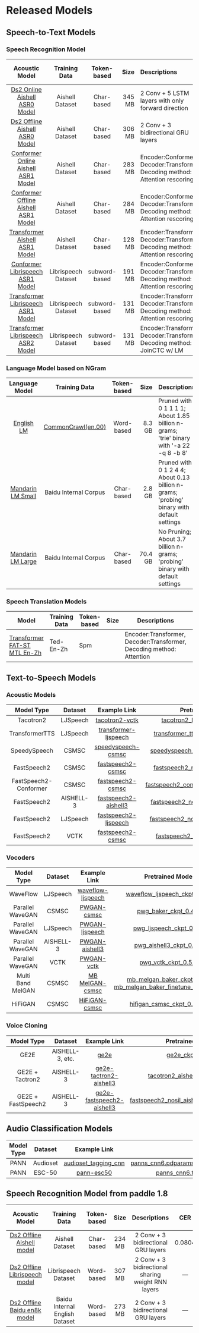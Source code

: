 
# Released Models

## Speech-to-Text Models

### Speech Recognition Model
Acoustic Model | Training Data | Token-based | Size | Descriptions | CER | WER | Hours of speech | Example Link 
:-------------:| :------------:| :-----: | -----: | :----------------- |:--------- | :---------- | :--------- | :-----------
[Ds2 Online Aishell ASR0 Model](https://paddlespeech.bj.bcebos.com/s2t/aishell/asr0/aishell_ds2_online_cer8.00_release.tar.gz) | Aishell Dataset | Char-based | 345 MB  | 2 Conv + 5 LSTM layers with only forward direction | 0.080 |-| 151 h | [D2 Online Aishell ASR0](../../examples/aishell/asr0) 
[Ds2 Offline Aishell ASR0 Model](https://paddlespeech.bj.bcebos.com/s2t/aishell/asr0/ds2.model.tar.gz)| Aishell Dataset | Char-based | 306 MB | 2 Conv + 3 bidirectional GRU layers| 0.064 |-| 151 h | [Ds2 Offline Aishell ASR0](../../examples/aishell/asr0) 
[Conformer Online Aishell ASR1 Model](https://deepspeech.bj.bcebos.com/release2.1/aishell/s1/aishell.chunk.release.tar.gz) | Aishell Dataset | Char-based | 283 MB  | Encoder:Conformer, Decoder:Transformer, Decoding method: Attention rescoring | 0.0594 |-| 151 h | [Conformer Online Aishell ASR1](../../examples/aishell/asr1) 
[Conformer Offline Aishell ASR1 Model](https://deepspeech.bj.bcebos.com/release2.1/aishell/s1/aishell.release.tar.gz) | Aishell Dataset | Char-based | 284 MB  | Encoder:Conformer, Decoder:Transformer, Decoding method: Attention rescoring | 0.0547 |-| 151 h | [Conformer Offline Aishell ASR1](../../examples/aishell/asr1) 
[Transformer Aishell ASR1 Model](https://paddlespeech.bj.bcebos.com/s2t/aishell/asr1/transformer.model.tar.gz) | Aishell Dataset | Char-based | 128 MB | Encoder:Transformer, Decoder:Transformer, Decoding method: Attention rescoring | 0.0538 || 151 h | [Transformer  Aishell ASR1](../../examples/aishell/asr1) 
[Conformer Librispeech ASR1 Model](https://paddlespeech.bj.bcebos.com/s2t/librispeech/asr1/conformer.model.tar.gz) | Librispeech Dataset | subword-based | 191 MB | Encoder:Conformer, Decoder:Transformer, Decoding method: Attention rescoring |-| 0.0337 | 960 h | [Conformer Librispeech ASR1](../../example/librispeech/asr1) 
[Transformer Librispeech ASR1 Model](https://paddlespeech.bj.bcebos.com/s2t/librispeech/asr1/transformer.model.tar.gz) | Librispeech Dataset | subword-based | 131 MB  | Encoder:Transformer, Decoder:Transformer, Decoding method: Attention rescoring |-| 0.0381 | 960 h | [Transformer Librispeech ASR1](../../example/librispeech/asr1) 
[Transformer Librispeech ASR2 Model](https://paddlespeech.bj.bcebos.com/s2t/librispeech/asr2/transformer.model.tar.gz) | Librispeech Dataset | subword-based | 131 MB  | Encoder:Transformer, Decoder:Transformer, Decoding method: JoinCTC w/ LM |-| 0.0240 | 960 h | [Transformer Librispeech ASR2](../../example/librispeech/asr2) 

### Language Model based on NGram
Language Model | Training Data | Token-based | Size | Descriptions
:-------------:| :------------:| :-----: | -----: | :-----------------
[English LM](https://deepspeech.bj.bcebos.com/en_lm/common_crawl_00.prune01111.trie.klm) |  [CommonCrawl(en.00)](http://web-language-models.s3-website-us-east-1.amazonaws.com/ngrams/en/deduped/en.00.deduped.xz) | Word-based | 8.3 GB | Pruned with 0 1 1 1 1; <br/> About 1.85 billion n-grams; <br/> 'trie'  binary with '-a 22 -q 8 -b 8'
[Mandarin LM Small](https://deepspeech.bj.bcebos.com/zh_lm/zh_giga.no_cna_cmn.prune01244.klm) | Baidu Internal Corpus | Char-based | 2.8 GB | Pruned with 0 1 2 4 4; <br/> About 0.13 billion n-grams; <br/> 'probing' binary with default settings
[Mandarin LM Large](https://deepspeech.bj.bcebos.com/zh_lm/zhidao_giga.klm) | Baidu Internal Corpus | Char-based | 70.4 GB | No Pruning; <br/> About 3.7 billion n-grams; <br/> 'probing' binary with default settings

### Speech Translation Models

| Model                                                        | Training Data | Token-based | Size | Descriptions                                                 | BLEU  | Example Link                                                 |
| ------------------------------------------------------------ | ------------- | ----------- | ---- | ------------------------------------------------------------ | ----- | ------------------------------------------------------------ |
| [Transformer FAT-ST MTL En-Zh](https://paddlespeech.bj.bcebos.com/s2t/ted_en_zh/st1/fat_st_ted-en-zh.tar.gz) | Ted-En-Zh     | Spm         |      | Encoder:Transformer, Decoder:Transformer, <br />Decoding method: Attention | 20.80 | [Transformer Ted-En-Zh ST1](https://github.com/PaddlePaddle/PaddleSpeech/blob/develop/examples/ted_en_zh/st1) |


## Text-to-Speech Models

### Acoustic Models
Model Type | Dataset| Example Link | Pretrained Models|Static Models|Siize(static)
:-------------:| :------------:| :-----: | :-----:| :-----:| :-----:
Tacotron2|LJSpeech|[tacotron2-vctk](https://github.com/PaddlePaddle/PaddleSpeech/tree/develop/examples/ljspeech/tts0)|[tacotron2_ljspeech_ckpt_0.3.zip](https://paddlespeech.bj.bcebos.com/Parakeet/released_models/tacotron2/tacotron2_ljspeech_ckpt_0.3.zip)|||
TransformerTTS| LJSpeech| [transformer-ljspeech](https://github.com/PaddlePaddle/PaddleSpeech/tree/develop/examples/ljspeech/tts1)|[transformer_tts_ljspeech_ckpt_0.4.zip](https://paddlespeech.bj.bcebos.com/Parakeet/released_models/transformer_tts/transformer_tts_ljspeech_ckpt_0.4.zip)|||
SpeedySpeech| CSMSC | [speedyspeech-csmsc](https://github.com/PaddlePaddle/PaddleSpeech/tree/develop/examples/csmsc/tts2) |[speedyspeech_nosil_baker_ckpt_0.5.zip](https://paddlespeech.bj.bcebos.com/Parakeet/released_models/speedyspeech/speedyspeech_nosil_baker_ckpt_0.5.zip)|[speedyspeech_nosil_baker_static_0.5.zip](https://paddlespeech.bj.bcebos.com/Parakeet/released_models/speedyspeech/speedyspeech_nosil_baker_static_0.5.zip)|12MB|
FastSpeech2| CSMSC |[fastspeech2-csmsc](https://github.com/PaddlePaddle/PaddleSpeech/tree/develop/examples/csmsc/tts3)|[fastspeech2_nosil_baker_ckpt_0.4.zip](https://paddlespeech.bj.bcebos.com/Parakeet/released_models/fastspeech2/fastspeech2_nosil_baker_ckpt_0.4.zip)|[fastspeech2_nosil_baker_static_0.4.zip](https://paddlespeech.bj.bcebos.com/Parakeet/released_models/fastspeech2/fastspeech2_nosil_baker_static_0.4.zip)|157MB|
FastSpeech2-Conformer| CSMSC |[fastspeech2-csmsc](https://github.com/PaddlePaddle/PaddleSpeech/tree/develop/examples/csmsc/tts3)|[fastspeech2_conformer_baker_ckpt_0.5.zip](https://paddlespeech.bj.bcebos.com/Parakeet/released_models/fastspeech2/fastspeech2_conformer_baker_ckpt_0.5.zip)|||
FastSpeech2| AISHELL-3 |[fastspeech2-aishell3](https://github.com/PaddlePaddle/PaddleSpeech/tree/develop/examples/aishell3/tts3)|[fastspeech2_nosil_aishell3_ckpt_0.4.zip](https://paddlespeech.bj.bcebos.com/Parakeet/released_models/fastspeech2/fastspeech2_nosil_aishell3_ckpt_0.4.zip)|||
FastSpeech2| LJSpeech |[fastspeech2-ljspeech](https://github.com/PaddlePaddle/PaddleSpeech/tree/develop/examples/ljspeech/tts3)|[fastspeech2_nosil_ljspeech_ckpt_0.5.zip](https://paddlespeech.bj.bcebos.com/Parakeet/released_models/fastspeech2/fastspeech2_nosil_ljspeech_ckpt_0.5.zip)|||
FastSpeech2| VCTK |[fastspeech2-csmsc](https://github.com/PaddlePaddle/PaddleSpeech/tree/develop/examples/vctk/tts3)|[fastspeech2_nosil_vctk_ckpt_0.5.zip](https://paddlespeech.bj.bcebos.com/Parakeet/released_models/fastspeech2/fastspeech2_nosil_vctk_ckpt_0.5.zip)|||

### Vocoders
Model Type | Dataset| Example Link | Pretrained Models| Static Models|Size(static)
:-------------:| :------------:| :-----: | :-----:| :-----:| :-----:
WaveFlow| LJSpeech |[waveflow-ljspeech](https://github.com/PaddlePaddle/PaddleSpeech/tree/develop/examples/ljspeech/voc0)|[waveflow_ljspeech_ckpt_0.3.zip](https://paddlespeech.bj.bcebos.com/Parakeet/released_models/waveflow/waveflow_ljspeech_ckpt_0.3.zip)|||
Parallel WaveGAN| CSMSC |[PWGAN-csmsc](https://github.com/PaddlePaddle/PaddleSpeech/tree/develop/examples/csmsc/voc1)|[pwg_baker_ckpt_0.4.zip](https://paddlespeech.bj.bcebos.com/Parakeet/released_models/pwgan/pwg_baker_ckpt_0.4.zip)|[pwg_baker_static_0.4.zip](https://paddlespeech.bj.bcebos.com/Parakeet/released_models/pwgan/pwg_baker_static_0.4.zip)|5.1MB|
Parallel WaveGAN| LJSpeech |[PWGAN-ljspeech](https://github.com/PaddlePaddle/PaddleSpeech/tree/develop/examples/ljspeech/voc1)|[pwg_ljspeech_ckpt_0.5.zip](https://paddlespeech.bj.bcebos.com/Parakeet/released_models/pwgan/pwg_ljspeech_ckpt_0.5.zip)|||
Parallel WaveGAN|AISHELL-3 |[PWGAN-aishell3](https://github.com/PaddlePaddle/PaddleSpeech/tree/develop/examples/aishell3/voc1)|[pwg_aishell3_ckpt_0.5.zip](https://paddlespeech.bj.bcebos.com/Parakeet/released_models/pwgan/pwg_aishell3_ckpt_0.5.zip)|||
Parallel WaveGAN| VCTK |[PWGAN-vctk](https://github.com/PaddlePaddle/PaddleSpeech/tree/develop/examples/vctk/voc1)|[pwg_vctk_ckpt_0.5.zip](https://paddlespeech.bj.bcebos.com/Parakeet/released_models/pwgan/pwg_vctk_ckpt_0.5.zip)|||
|Multi Band MelGAN |CSMSC|[MB MelGAN-csmsc](https://github.com/PaddlePaddle/PaddleSpeech/tree/develop/examples/csmsc/voc3) | [mb_melgan_baker_ckpt_0.5.zip](https://paddlespeech.bj.bcebos.com/Parakeet/released_models/mb_melgan/mb_melgan_baker_ckpt_0.5.zip) <br>[mb_melgan_baker_finetune_ckpt_0.5.zip](https://paddlespeech.bj.bcebos.com/Parakeet/released_models/mb_melgan/mb_melgan_baker_finetune_ckpt_0.5.zip)|[mb_melgan_baker_static_0.5.zip](https://paddlespeech.bj.bcebos.com/Parakeet/released_models/mb_melgan/mb_melgan_baker_static_0.5.zip) |8.2MB|
HiFiGAN | CSMSC |[HiFiGAN-csmsc](https://github.com/PaddlePaddle/PaddleSpeech/tree/develop/examples/csmsc/voc5)|[hifigan_csmsc_ckpt_0.1.1.zip](https://paddlespeech.bj.bcebos.com/Parakeet/released_models/hifigan/hifigan_csmsc_ckpt_0.1.1.zip)|[hifigan_csmsc_static_0.1.1.zip](https://paddlespeech.bj.bcebos.com/Parakeet/released_models/hifigan/hifigan_csmsc_static_0.1.1.zip)|50MB|

### Voice Cloning
Model Type | Dataset| Example Link | Pretrained Models
:-------------:| :------------:| :-----: | :-----:
GE2E| AISHELL-3, etc. |[ge2e](https://github.com/PaddlePaddle/PaddleSpeech/tree/develop/examples/other/ge2e)|[ge2e_ckpt_0.3.zip](https://paddlespeech.bj.bcebos.com/Parakeet/released_models/ge2e/ge2e_ckpt_0.3.zip)
GE2E + Tactron2| AISHELL-3 |[ge2e-tactron2-aishell3](https://github.com/PaddlePaddle/PaddleSpeech/tree/develop/examples/aishell3/vc0)|[tacotron2_aishell3_ckpt_0.3.zip](https://paddlespeech.bj.bcebos.com/Parakeet/released_models/tacotron2/tacotron2_aishell3_ckpt_0.3.zip)
GE2E + FastSpeech2 | AISHELL-3  |[ge2e-fastspeech2-aishell3](https://github.com/PaddlePaddle/PaddleSpeech/tree/develop/examples/aishell3/vc1)|[fastspeech2_nosil_aishell3_vc1_ckpt_0.5.zip](https://paddlespeech.bj.bcebos.com/Parakeet/released_models/fastspeech2/fastspeech2_nosil_aishell3_vc1_ckpt_0.5.zip)


## Audio Classification Models

Model Type | Dataset| Example Link | Pretrained Models
:-------------:| :------------:| :-----: | :-----:
PANN | Audioset| [audioset_tagging_cnn](https://github.com/qiuqiangkong/audioset_tagging_cnn) | [panns_cnn6.pdparams](https://bj.bcebos.com/paddleaudio/models/panns_cnn6.pdparams),[panns_cnn10.pdparams](https://bj.bcebos.com/paddleaudio/models/panns_cnn10.pdparams),[panns_cnn14.pdparams](https://bj.bcebos.com/paddleaudio/models/panns_cnn14.pdparams)
PANN | ESC-50 |[pann-esc50]("./examples/esc50/cls0")|[panns_cnn6.tar.gz](https://paddlespeech.bj.bcebos.com/cls/panns_cnn6.tar.gz), [panns_cnn10](https://paddlespeech.bj.bcebos.com/cls/panns_cnn10.tar.gz), [panns_cnn14.tar.gz](https://paddlespeech.bj.bcebos.com/cls/panns_cnn14.tar.gz)

## Speech Recognition Model  from paddle 1.8

| Acoustic Model |Training Data| Token-based |  Size | Descriptions  | CER | WER    | Hours of speech |
| :--------------: | :--------------:  |  :--------------:  |  :--------------:  | :--------------:  |  :--------------: | :--------------:  | :--------------:  |
| [Ds2 Offline Aishell model](https://deepspeech.bj.bcebos.com/mandarin_models/aishell_model_v1.8_to_v2.x.tar.gz) |        Aishell Dataset  | Char-based  | 234 MB | 2 Conv + 3 bidirectional GRU layers  | 0.0804 | —  | 151 h  |
| [Ds2 Offline Librispeech model](https://deepspeech.bj.bcebos.com/eng_models/librispeech_v1.8_to_v2.x.tar.gz) |      Librispeech Dataset | Word-based  | 307 MB | 2 Conv + 3 bidirectional sharing weight RNN layers | —  | 0.0685 | 960 h  |
| [Ds2 Offline Baidu en8k model](https://deepspeech.bj.bcebos.com/eng_models/baidu_en8k_v1.8_to_v2.x.tar.gz) | Baidu Internal English Dataset | Word-based  | 273 MB | 2 Conv + 3 bidirectional GRU layers   |—  | 0.0541 | 8628 h     |
